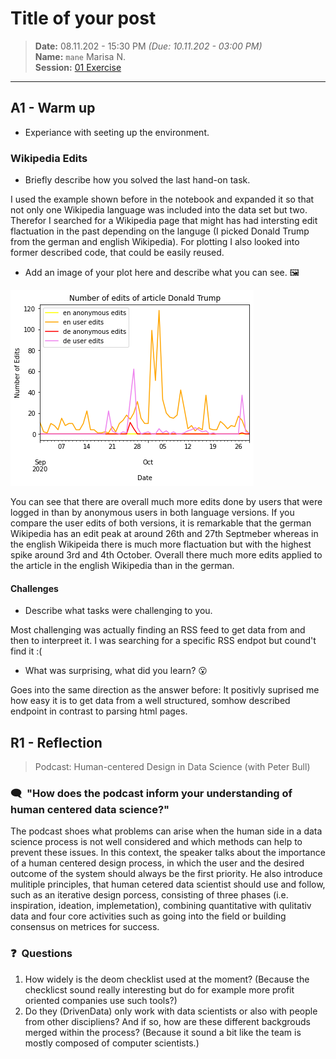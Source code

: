 # Title of your post
> **Date:** 08.11.202 - 15:30 PM *(Due: 10.11.202 - 03:00 PM)*  
> **Name:** `mane` Marisa N.  
> **Session:** [01 Exercise](01_exercise)   
----

## A1 - Warm up

* Experiance with seeting up the environment.

### Wikipedia Edits

* Briefly describe how you solved the last hand-on task.

I used the example shown before in the notebook and expanded it so that not only one Wikipedia language was included into the data set but two. Therefor I searched for a Wikipedia page that might has had intersting edit flactuation in the past depending on the languge (I picked Donald Trump from the german and english Wikipedia). For plotting I also looked into former described code, that could be easily reused.

* Add an image of your plot here and describe what you can see. 🖼️ 


![](graph.png)

You can see that there are overall much more edits done by users that were logged in than by anonymous users in both language versions. If you compare the user edits of both versions, it is remarkable that the german Wikipedia has an edit peak at around  26th and 27th Septmeber whereas in the english Wikipeida there is much more flactuation but with the highest spike around 3rd and 4th October. Overall there much more edits applied to the article in the english Wikipedia than in the german.

#### Challenges
* Describe what tasks were challenging to you.

Most challenging was actually finding an RSS feed to get data from and then to interpreet it. I was searching for a specific RSS endpot but cound't find it :(

* What was surprising, what did you learn? 😮 

Goes into the same direction as the answer before: It positivly suprised me how easy it is to get data from a well structured, somhow described endpoint in contrast to parsing html pages.  


## R1 - Reflection
> Podcast: Human-centered Design in Data Science (with Peter Bull)


### 🗨️&nbsp; "How does the podcast inform your understanding of human centered data science?"  

The podcast shoes what problems can arise when the human side in a data science process is not well considered and which methods can help to prevent these issues. In this context, the speaker talks about the importance of a human centered design process, in which the user and the desired outcome of the system should always be the first priority. He also introduce mulitiple principles, that human cetered data scientist should use and follow, such as an iterative design porcess, consisting of three phases (i.e. inspiration, ideation, implemetation), combining quantitative with qulitativ data and four core activities such as going into the field or building consensus on metrices for success. 



### ❓&nbsp; Questions 
1. How widely is the deom checklist used at the moment? (Because the checklicst sound really interesting but do for example more profit oriented companies use such tools?)
1. Do they (DrivenData) only work with data scientists or also with people from other discipliens? And if so, how are these different backgrouds merged within the process? (Because it sound a bit like the team is mostly composed of computer scientists.)
